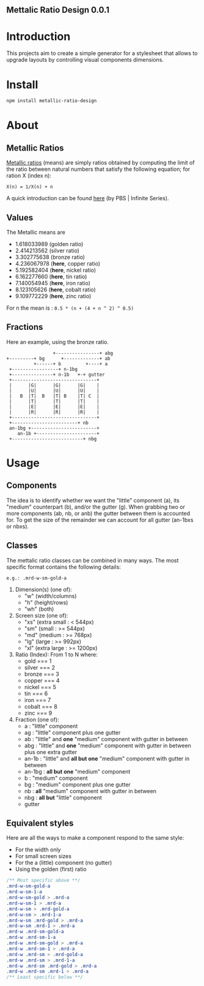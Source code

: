 Mettalic Ratio Design 0.0.1
---------------------------

# Introduction
This projects aim to create a simple generator for a stylesheet that allows to upgrade layouts by controlling visual components dimensions.

# Install

```sh
npm install metallic-ratio-design
```

# About

## Metallic Ratios

[Metallic ratios](https://en.wikipedia.org/wiki/Metallic_mean) (means) are simply ratios obtained by computing the limit of the ratio between natural numbers that satisfy the following equation; for ration X (index n):

`X(n) = 1/X(n) + n`

A quick introduction can be found [here](https://www.youtube.com/watch?v=MIxvZ6jwTuA) (by PBS | Infinite Series).

## Values

The Metallic means are
* 1.618033989 (golden ratio)
* 2.414213562 (silver ratio)
* 3.302775638 (bronze ratio)
* 4.236067978 (**here**, copper ratio)
* 5.192582404 (**here**, nickel ratio)
* 6.162277660 (**here**, tin ratio)
* 7.140054945 (**here**, iron ratio)
* 8.123105626 (**here**, cobalt ratio)
* 9.109772229 (**here**, zinc ratio)
  
For n the mean is :	
`0.5 * (n + (4 + n ^ 2) ^ 0.5)`

## Fractions

Here an example, using the bronze ratio.

```
                 +----------------+ abg
+---------+ bg      +-------------+ ab
          +------+ b         +----+ a
 +-----------------+ n-1bg     
 +---------------+ n-1b   +-+ gutter
 +-------------------------------+
 |      |G|      |G|      |G|    |
 |      |U|      |U|      |U|    |
 |   B  |T|  B   |T| B    |T| C  |
 |      |T|      |T|      |T|    |
 |      |E|      |E|      |E|    |
 |      |R|      |R|      |R|    |
 +-------------------------------+
 +------------------------+ nb
 an-1bg +------------------------+      
    an-1b +----------------------+
 +--------------------------+ nbg
```

# Usage

## Components

The idea is to identify whether we want the "little" component (a), its "medium" counterpart (b), and/or the gutter (g). When grabbing two or more components (ab, nb, or anb) the gutter between them is accounted for. To get the size of the remainder we can account for all gutter (an-1bxs or nbxs).

## Classes

The mettalic ratio classes can be combined in many ways.
The most specific format contains the following details:

`e.g.: .mrd-w-sm-gold-a`

1. Dimension(s) (one of):
    * "w" (width/columns)
    * "h" (height/rows) 
    * "wh" (both)
2. Screen size (one of):
    * "xs" (extra small : < 544px)
    * "sm" (small : >= 544px)
    * "md" (medium : >= 768px)
    * "lg" (large : >= 992px)
    * "xl" (extra large : >= 1200px)
3. Ratio (Index): From 1 to N where:
    * gold === 1
    * silver === 2
    * bronze === 3
    * copper === 4
    * nickel === 5
    * tin === 6
    * iron === 7
    * cobalt === 8
    * zinc === 9
4. Fraction (one of):
    * a : "little" component
    * ag : "little" component plus one gutter
    * ab : "little" and **one** "medium" component with gutter in between
    * abg : "little" and **one** "medium" component with gutter in between plus one extra gutter
    * an-1b : "little" and **all but one** "medium" component with gutter in between
    * an-1bg : **all but one** "medium" component
    * b : "medium" component
    * bg : "medium" component plus one gutter
    * nb : **all** "medium" component with gutter in between
    * nbg : **all but** "little" component
    * gutter


## Equivalent styles

Here are all the ways to make a component respond to the same style:
* For the width only
* For small screen sizes
* For the a (little) component (no gutter)
* Using the golden (first) ratio

```css
/** Most specific above **/
.mrd-w-sm-gold-a
.mrd-w-sm-1-a
.mrd-w-sm-gold > .mrd-a
.mrd-w-sm-1 > .mrd-a
.mrd-w-sm > .mrd-gold-a
.mrd-w-sm > .mrd-1-a
.mrd-w-sm .mrd-gold > .mrd-a
.mrd-w-sm .mrd-1 > .mrd-a
.mrd-w .mrd-sm-gold-a
.mrd-w .mrd-sm-1-a
.mrd-w .mrd-sm-gold > .mrd-a
.mrd-w .mrd-sm-1 > .mrd-a
.mrd-w .mrd-sm > .mrd-gold-a
.mrd-w .mrd-sm > .mrd-1-a
.mrd-w .mrd-sm .mrd-gold > .mrd-a
.mrd-w .mrd-sm .mrd-1 > .mrd-a
/** Least specific below **/
```